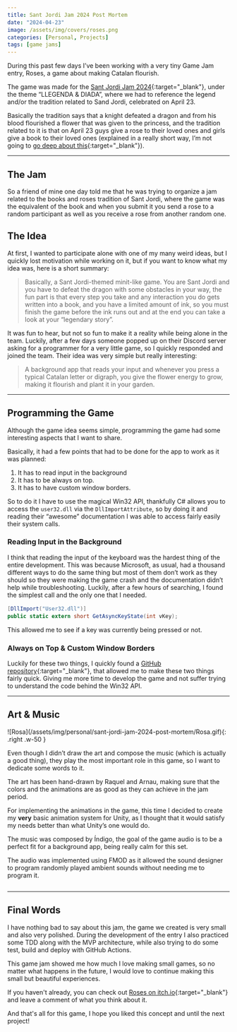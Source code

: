 ```yaml
---
title: Sant Jordi Jam 2024 Post Mortem
date: "2024-04-23"
image: /assets/img/covers/roses.png
categories: [Personal, Projects]
tags: [game jams]
---
```


During this past few days I’ve been working with a very tiny Game Jam entry, Roses, a game about making Catalan flourish.

The game was made for the [Sant Jordi Jam 2024](https://itch.io/jam/sant-jordi-24){:target="_blank"}, under the theme “LLEGENDA & DIADA”, where we had to reference the legend and/or the tradition related to Sand Jordi, celebrated on April 23.

Basically the tradition says that a knight defeated a dragon and from his blood flourished a flower that was given to the princess, and the tradition related to it is that on April 23 guys give a rose to their loved ones and girls give a book to their loved ones (explained in a really short way, I’m not going to [go deep about this](https://en.wikipedia.org/wiki/The_Day_of_Books_and_Roses){:target="_blank"}).

---

## The Jam

So a friend of mine one day told me that he was trying to organize a jam related to the books and roses tradition of Sant Jordi, where the game was the equivalent of the book and when you submit it you send a rose to a random participant as well as you receive a rose from another random one.

## The Idea

At first, I wanted to participate alone with one of my many weird ideas, but I quickly lost motivation while working on it, but if you want to know what my idea was, here is a short summary:

> Basically, a Sant Jordi-themed minit-like game. You are Sant Jordi and you have to defeat the dragon with some obstacles in your way, the fun part is that every step you take and any interaction you do gets written into a book, and you have a limited amount of ink, so you must finish the game before the ink runs out and at the end you can take a look at your “legendary story”.

It was fun to hear, but not so fun to make it a reality while being alone in the team. Luckily, after a few days someone popped up on their Discord server asking for a programmer for a very little game, so I quickly responded and joined the team. Their idea was very simple but really interesting:

> A background app that reads your input and whenever you press a typical Catalan letter or digraph, you give the flower energy to grow, making it flourish and plant it in your garden.

---

## Programming the Game

Although the game idea seems simple, programming the game had some interesting aspects that I want to share.

Basically, it had a few points that had to be done for the app to work as it was planned:

1. It has to read input in the background
2. It has to be always on top.
3. It has to have custom window borders.

So to do it I have to use the magical Win32 API, thankfully C# allows you to access the `user32.dll` via the `DllImportAttribute`, so by doing it and reading their “awesome” documentation I was able to access fairly easily their system calls.

### Reading Input in the Background

I think that reading the input of the keyboard was the hardest thing of the entire development. This was because Microsoft, as usual, had a thousand different ways to do the same thing but most of them don’t work as they should so they were making the game crash and the documentation didn’t help while troubleshooting. Luckily, after a few hours of searching, I found the simplest call and the only one that I needed.

```csharp
[DllImport("User32.dll")]
public static extern short GetAsyncKeyState(int vKey);
```

This allowed me to see if a key was currently being pressed or not.

### Always on Top & Custom Window Borders

Luckily for these two things, I quickly found a [GitHub repository](https://github.com/sator-imaging/AppWindowUtility){:target="_blank"}, that allowed me to make these two things fairly quick. Giving me more time to develop the game and not suffer trying to understand the code behind the Win32 API.

---

## Art & Music

<div markdown="1" style="display: inline-block;">
![Rosa](/assets/img/personal/sant-jordi-jam-2024-post-mortem/Rosa.gif){: .right .w-50 }

Even though I didn’t draw the art and compose the music (which is actually a good thing), they play the most important role in this game, so I want to dedicate some words to it.

The art has been hand-drawn by Raquel and Arnau, making sure that the colors and the animations are as good as they can achieve in the jam period.

For implementing the animations in the game, this time I decided to create my **very** basic animation system for Unity, as I thought that it would satisfy my needs better than what Unity’s one would do.

The music was composed by Índigo, the goal of the game audio is to be a perfect fit for a background app, being really calm for this set.

The audio was implemented using FMOD as it allowed the sound designer to program randomly played ambient sounds without needing me to program it.
</div>

---

## Final Words

I have nothing bad to say about this jam, the game we created is very small and also very polished. During the development of the entry I also practiced some TDD along with the MVP architecture, while also trying to do some test, build and deploy with GitHub Actions.

This game jam showed me how much I love making small games, so no matter what happens in the future, I would love to continue making this small but beautiful experiences.

If you haven't already, you can check out [Roses on itch.io](https://arnaums1.itch.io/roses){:target="_blank"} and leave a comment of what you think about it.

And that's all for this game, I hope you liked this concept and until the next project!
